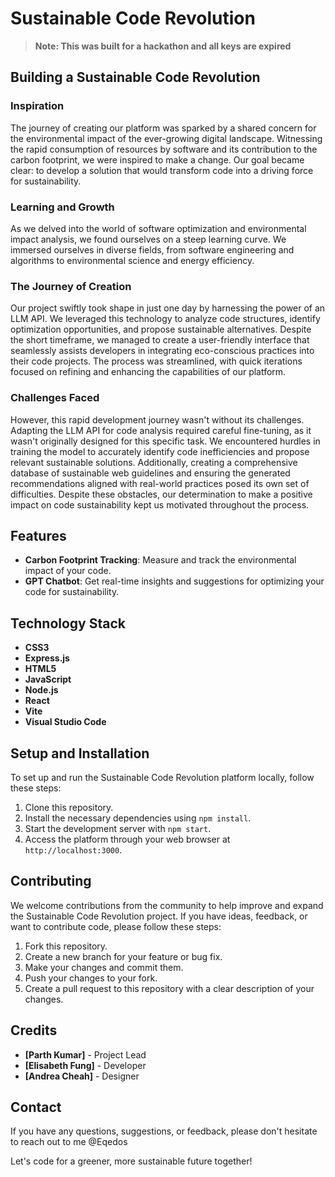 # Sustainable Code Revolution

 >**Note: This was built for a hackathon and all keys are expired**
## Building a Sustainable Code Revolution

### Inspiration
The journey of creating our platform was sparked by a shared concern for the environmental impact of the ever-growing digital landscape. Witnessing the rapid consumption of resources by software and its contribution to the carbon footprint, we were inspired to make a change. Our goal became clear: to develop a solution that would transform code into a driving force for sustainability.

### Learning and Growth
As we delved into the world of software optimization and environmental impact analysis, we found ourselves on a steep learning curve. We immersed ourselves in diverse fields, from software engineering and algorithms to environmental science and energy efficiency.

### The Journey of Creation
Our project swiftly took shape in just one day by harnessing the power of an LLM API. We leveraged this technology to analyze code structures, identify optimization opportunities, and propose sustainable alternatives. Despite the short timeframe, we managed to create a user-friendly interface that seamlessly assists developers in integrating eco-conscious practices into their code projects. The process was streamlined, with quick iterations focused on refining and enhancing the capabilities of our platform.

### Challenges Faced
However, this rapid development journey wasn't without its challenges. Adapting the LLM API for code analysis required careful fine-tuning, as it wasn't originally designed for this specific task. We encountered hurdles in training the model to accurately identify code inefficiencies and propose relevant sustainable solutions. Additionally, creating a comprehensive database of sustainable web guidelines and ensuring the generated recommendations aligned with real-world practices posed its own set of difficulties. Despite these obstacles, our determination to make a positive impact on code sustainability kept us motivated throughout the process.

## Features
- **Carbon Footprint Tracking**: Measure and track the environmental impact of your code.
- **GPT Chatbot**: Get real-time insights and suggestions for optimizing your code for sustainability.

## Technology Stack
- **CSS3**
- **Express.js**
- **HTML5**
- **JavaScript**
- **Node.js**
- **React**
- **Vite**
- **Visual Studio Code**

## Setup and Installation
To set up and run the Sustainable Code Revolution platform locally, follow these steps:

1. Clone this repository.
2. Install the necessary dependencies using `npm install`.
3. Start the development server with `npm start`.
4. Access the platform through your web browser at `http://localhost:3000`.

## Contributing
We welcome contributions from the community to help improve and expand the Sustainable Code Revolution project. If you have ideas, feedback, or want to contribute code, please follow these steps:

1. Fork this repository.
2. Create a new branch for your feature or bug fix.
3. Make your changes and commit them.
4. Push your changes to your fork.
5. Create a pull request to this repository with a clear description of your changes.

## Credits
- **[Parth Kumar]** - Project Lead
- **[Elisabeth Fung]** - Developer
- **[Andrea Cheah]** - Designer



## Contact
If you have any questions, suggestions, or feedback, please don't hesitate to reach out to me @Eqedos

Let's code for a greener, more sustainable future together!
